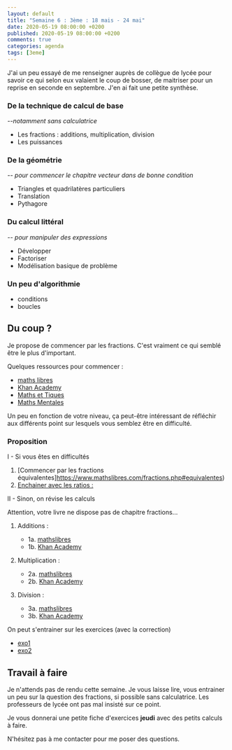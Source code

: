 ```yaml
---
layout: default
title: "Semaine 6 : 3ème : 18 mais - 24 mai"
date: 2020-05-19 08:00:00 +0200
published: 2020-05-19 08:00:00 +0200
comments: true
categories: agenda
tags: [3eme]
---
```


J'ai un peu essayé de me renseigner auprès de collègue de lycée pour savoir ce qui selon eux valaient le coup de bosser, de maitriser pour un reprise en seconde en septembre. J'en ai fait une petite synthèse.

### De la technique de calcul de base

*--notamment sans calculatrice*

* Les fractions : additions, multiplication, division
* Les puissances



### De la géométrie

*-- pour commencer le chapitre vecteur dans de bonne condition*

* Triangles et quadrilatères particuliers
* Translation
* Pythagore


### Du calcul littéral

*-- pour manipuler des expressions*

* Développer
* Factoriser
* Modélisation basique de problème

### Un peu d'algorithmie

* conditions
* boucles

## Du coup ?

Je propose de commencer par les fractions. C'est vraiment ce qui semblé être le plus d'important.

Quelques ressources pour commencer :

* [maths libres](https://www.mathslibres.com/fractions.php)
* [Khan Academy](https://fr.khanacademy.org/math/arithmetic/fraction-arithmetic)
* [Maths et Tiques](https://www.maths-et-tiques.fr/index.php/cours-maths/niveau-quatrieme#2)
* [Maths Mentales](http://mathsmentales.net/index.html)

Un peu en fonction de votre niveau, ça peut-être intéressant de réfléchir aux différents point sur lesquels vous semblez être en difficulté.

### Proposition

I - Si vous êtes en difficultés

1. [Commencer par les fractions équivalentes]https://www.mathslibres.com/fractions.php#equivalentes)
2. [Enchainer avec les ratios : ](https://www.mathslibres.com/fractions.php#fractions-rapports-equivalents)

II - Sinon, on révise les calculs

Attention, votre livre ne dispose pas de chapitre fractions... 

1. Additions : 

    * 1a. [mathslibres](https://www.mathslibres.com/fractions.php#fractions-addition)
    * 1b. [Khan Academy](https://fr.khanacademy.org/math/arithmetic/fraction-arithmetic/arith-review-add-sub-fractions/v/visually-adding-fractions-with-unlike-denominators)

2. Multiplication :

    * 2a. [mathslibres](https://www.mathslibres.com/fractions.php#fractions-multiplicacion)
    * 2b. [Khan Academy](https://fr.khanacademy.org/math/arithmetic/fraction-arithmetic/arith-review-multiply-fractions/v/multiplying-a-fraction-by-a-fraction)


3. Division : 

    * 3a. [mathslibres](https://www.mathslibres.com/fractions.php#fractions-division)
    * 3b. [Khan Academy](https://fr.khanacademy.org/math/arithmetic/fraction-arithmetic/arith-review-div-unit-frac-by-whole/e/dividing_fractions_0.5)

On peut s'entrainer sur les exercices (avec la correction)

* [exo1](https://www.mathslibres.com/ordreop/oo_fractions_pemdas_deuxetapes_positive_001.php)
* [exo2](https://www.mathslibres.com/ordreop/oo_fractions_pemdas_troisetapes_negative_001.php)



## Travail à faire

Je n'attends pas de rendu cette semaine. Je vous laisse lire, vous entrainer un peu sur la question des fractions, si possible sans calculatrice. Les professeurs de lycée ont pas mal insisté sur ce point.

Je vous donnerai une petite fiche d'exercices **jeudi** avec des petits calculs à faire.

N'hésitez pas à me contacter pour me poser des questions.
